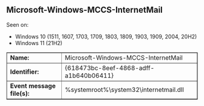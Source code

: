 ## Microsoft-Windows-MCCS-InternetMail

Seen on:
* Windows 10 (1511, 1607, 1703, 1709, 1803, 1809, 1903, 1909, 2004, 20H2)
* Windows 11 (21H2)

<table border="1" class="docutils">
  <tbody>
    <tr>
      <td><b>Name:</b></td>
      <td>Microsoft-Windows-MCCS-InternetMail</td>
    </tr>
    <tr>
      <td><b>Identifier:</b></td>
      <td>{618473bc-8eef-4868-adff-a1b640b06411}</td>
    </tr>
    <tr>
      <td><b>Event message file(s):</b></td>
      <td>%systemroot%\system32\internetmail.dll</td>
    </tr>
  </tbody>
</table>

&nbsp;

